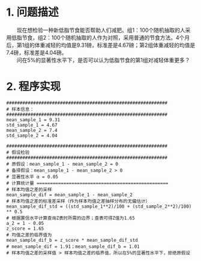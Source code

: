 # 1. 问题描述
&emsp;&emsp;现在想检验一种新低脂节食能否帮助人们减肥。组1：100个随机抽取的人采用低脂节食，组2：100个随机抽取的人作为对照，采用普通的节食方法。4个月后，第1组的体重减轻的均值是9.31磅，标准差是4.67磅；第2组体重减轻的均值是7.4磅，标准差是4.04磅。  
&emsp;&emsp;问在5%的显著性水平下，是否可以认为低脂节食的第1组对减轻体重更多？

# 2. 程序实现
```
############################################################
# 样本信息：
############################################################
mean_sample_1 = 9.31
std_sample_1 = 4.67
mean_sample_2 = 7.4
std_sample_2 = 4.04

############################################################
# 假设检验
############################################################
# 原假设：mean_sample_1 - mean_sample_2 = 0
# 备择假设：mean_sample_1 - mean_sample_2 > 0
# 显著性水平 α = 0.05
# 计算统计量 =================================================
# 样本均值之差的采样
mean_sample_dif = mean_sample_1 - mean_sample_2
# 样本均值之差的标准差采样（作为样本均值之差抽样分布的无偏估计）
mean_sample_dif_std = ((std_sample_1**2)/100 + (std_sample_2**2)/100) ** 0.5
# 根据置信水平计算查询Z表时所需的边界；查表可得Z值为1.65
a_2 = 1 - 0.05
z_score = 1.65
# 均值之差的临界值为
mean_sample_dif_b = z_score * mean_sample_dif_std
# mean_sample_dif = 1.91；mean_sample_dif_b = 1.01
# 样本均值之差的采样值 > 样本均值之差的临界值，所以在5%的显著性水平下，拒绝原假设
```
